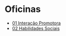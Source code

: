# Oficinas

- [01 Interação Promotora](base/01_interacao_promotora/Readme.md)
- [02 Habilidades Sociais](base/02_habilidades_sociais/Readme.md)


